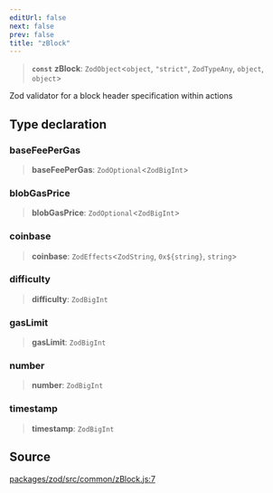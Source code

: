 ```yaml
---
editUrl: false
next: false
prev: false
title: "zBlock"
---
```


> **`const`** **zBlock**: `ZodObject`\<`object`, `"strict"`, `ZodTypeAny`, `object`, `object`\>

Zod validator for a block header specification within actions

## Type declaration

### baseFeePerGas

> **baseFeePerGas**: `ZodOptional`\<`ZodBigInt`\>

### blobGasPrice

> **blobGasPrice**: `ZodOptional`\<`ZodBigInt`\>

### coinbase

> **coinbase**: `ZodEffects`\<`ZodString`, ```0x${string}```, `string`\>

### difficulty

> **difficulty**: `ZodBigInt`

### gasLimit

> **gasLimit**: `ZodBigInt`

### number

> **number**: `ZodBigInt`

### timestamp

> **timestamp**: `ZodBigInt`

## Source

[packages/zod/src/common/zBlock.js:7](https://github.com/evmts/tevm-monorepo/blob/main/packages/zod/src/common/zBlock.js#L7)
